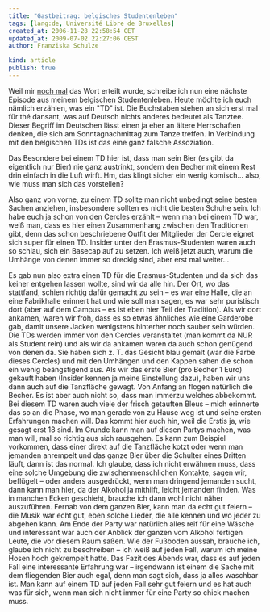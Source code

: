 ```yaml
---
title: "Gastbeitrag: belgisches Studentenleben"
tags: [lang:de, Université Libre de Bruxelles]
created_at: 2006-11-28 22:58:54 CET
updated_at: 2009-07-02 22:27:06 CEST
author: Franziska Schulze

kind: article
publish: true
---
```


Weil mir [noch mal](/2006/11/gastbeitrag-studieren-auf-belgisch) das Wort erteilt wurde, schreibe ich nun eine nächste Episode aus meinem belgischen Studentenleben. Heute möchte ich euch nämlich erzählen, was ein "TD" ist. Die Buchstaben stehen an sich erst mal für thé dansant, was auf Deutsch nichts anderes bedeutet als Tanztee. Dieser Begriff im Deutschen lässt einen ja eher an ältere Herrschaften denken, die sich am Sonntagnachmittag zum Tanze treffen. In Verbindung mit den belgischen TDs ist das eine ganz falsche Assoziation.

Das Besondere bei einem TD hier ist, dass man sein Bier (es gibt da eigentlich nur Bier) nie ganz austrinkt, sondern den Becher mit einem Rest drin einfach in die Luft wirft. Hm, das klingt sicher ein wenig komisch... also, wie muss man sich das vorstellen? 

Also ganz von vorne, zu einem TD sollte man nicht unbedingt seine besten Sachen anziehen, insbesondere sollten es nicht die besten Schuhe sein. Ich habe euch ja schon von den Cercles erzählt – wenn man bei einem TD war, weiß man, dass es hier einen Zusammenhang zwischen den Traditionen gibt, denn das schon beschriebene Outfit der Mitglieder der Cercle eignet sich super für einen TD. Insider unter den Erasmus-Studenten waren auch so schlau, sich ein Basecap auf zu setzen. Ich weiß jetzt auch, warum die Umhänge von denen immer so dreckig sind, aber erst mal weiter...

Es gab nun also extra einen TD für die Erasmus-Studenten und da sich das keiner entgehen lassen wollte, sind wir da alle hin. Der Ort, wo das stattfand, schien richtig dafür gemacht zu sein – es war eine Halle, die an eine Fabrikhalle erinnert hat und wie soll man sagen, es war sehr puristisch dort (aber auf dem Campus – es ist eben hier Teil der Tradition). Als wir dort ankamen, waren wir froh, dass es so etwas ähnliches wie eine Garderobe gab, damit unsere Jacken wenigstens hinterher noch sauber sein würden. Die TDs werden immer von den Cercles veranstaltet (man kommt da NUR als Student rein) und als wir da ankamen waren da auch schon genügend von denen da. Sie haben sich z. T. das Gesicht blau gemalt (war die Farbe dieses Cercles) und mit den Umhängen und den Kappen sahen die schon ein wenig beängstigend aus. Als wir das erste Bier (pro Becher 1 Euro) gekauft haben (Insider kennen ja meine Einstellung dazu), haben wir uns dann auch auf die Tanzfläche gewagt. Von Anfang an flogen natürlich die Becher. Es ist aber auch nicht so, dass man immerzu welches abbekommt. Bei diesem TD waren auch viele der frisch getauften Bleus – mich erinnerte das so an die Phase, wo man gerade von zu Hause weg ist und seine ersten Erfahrungen machen will. Das kommt hier auch hin, weil die Erstis ja, wie gesagt erst 18 sind. Im Grunde kann man auf diesen Partys machen, was man will, mal so richtig aus sich rausgehen. Es kann zum Beispiel vorkommen, dass einer direkt auf die Tanzfläche kotzt oder wenn man jemanden anrempelt und das ganze Bier über die Schulter eines Dritten läuft, dann ist das normal. Ich glaube, dass ich nicht erwähnen muss, dass eine solche Umgebung die zwischenmenschlichen Kontakte, sagen wir, beflügelt – oder anders ausgedrückt, wenn man dringend jemanden sucht, dann kann man hier, da der Alkohol ja mithilft, leicht jemanden finden. Was in manchen Ecken geschieht, brauche ich dann wohl nicht näher auszuführen. Fernab von dem ganzen Bier, kann man da echt gut feiern – die Musik war echt gut, eben solche Lieder, die alle kennen und wo jeder zu abgehen kann. 
Am Ende der Party war natürlich alles reif für eine Wäsche und interessant war auch der Anblick der ganzen vom Alkohol fertigen Leute, die vor diesem Raum saßen. Wie der Fußboden aussah, brauche ich, glaube ich nicht zu beschreiben – ich weiß auf jeden Fall, warum ich meine Hosen hoch gekrempelt hatte. 
Das Fazit des Abends war, dass es auf jeden Fall eine interessante Erfahrung war – irgendwann ist einem die Sache mit dem fliegenden Bier auch egal, denn man sagt sich, dass ja alles waschbar ist. Man kann auf einem TD auf jeden Fall sehr gut feiern und es hat auch was für sich, wenn man sich nicht immer für eine Party so chick machen muss.